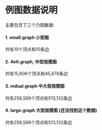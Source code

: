 # 例图数据说明
主要包含了三个力图数据:

 #### 1. small.graph 小型图
共有10个顶点和10条边

 #### 2. 4elt.graph, 中型规模图
共有15,606个顶点和45,878条边

 #### 3. mdual.graph 中大型规模图
共有258,569个顶点和513,132条边

 #### 4. large.graph 大型规模图 (还没找到这个数据)
共有258,569个顶点和513,132条边
